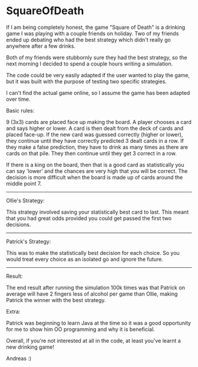 # SquareOfDeath

If I am being completely honest, the game "Square of Death" is a drinking game I was playing with a couple friends on holiday. 
Two of my friends ended up debating who had the best strategy which didn't really go anywhere after a few drinks.

Both of my friends were stubbornly sure they had the best strategy, so the next morning I decided to spend a couple hours writing a simulation.

The code could be very easily adapted if the user wanted to play the game, but it was built with the purpose of testing two specific strategies.

I can't find the actual game online, so I assume the game has been adapted over time.

Basic rules:

9 (3x3) cards are placed face up making the board. A player chooses a card and says higher or lower. A card is then dealt from the deck of cards 
and placed face-up. If the new card was guessed correctly (higher or lower), they continue until they have correctly predicted 3 dealt cards in a row. If they make a false prediction, they have to drink as many times as there are cards on that pile. They then continue until they get 3 correct in a row.

If there is a king on the board, then that is a good card as statistically you can say 'lower' and the chances are very high that you will be correct.
The decision is more difficult when the board is made up of cards around the middle point 7.

------------------
Ollie's Strategy:

This strategy involved saving your statistically best card to last. This meant that you had great odds provided you could get passed the first two 
decisions.

------------------
Patrick's Strategy:

This was to make the statistically best decision for each choice. So you would treat every choice as an isolated go and ignore the future.

------------------
Result:

The end result after running the simulation 100k times was that Patrick on average will have 2 fingers less of alcohol per game than Ollie, 
making Patrick the winner with the best strategy.


Extra:

Patrick was beginning to learn Java at the time so it was a good opportunity for me to show him OO programming and why it is beneficial.

Overall, if you're not interested at all in the code, at least you've learnt a new drinking game!

Andreas :)
